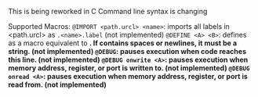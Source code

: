 This is being reworked in C
Command line syntax is changing

Supported Macros:
  `@IMPORT <path.urcl> <name>`: imports all labels in <path.urcl> as `.<name>.label` (not implemented)
  `@DEFINE <A> <B>`: defines <A> as a macro equivalent to <B>. If <B> contains spaces or newlines, it must be a string. (not implemented)
  `@DEBUG`: pauses execution when code reaches this line. (not implemented)
  `@DEBUG onwrite <A>`: pauses execution when memory address, register, or port <A> is written to. (not implemented)
  `@DEBUG onread <A>`: pauses execution when memory address, register, or port <A> is read from. (not implemented)
